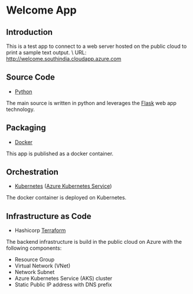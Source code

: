 # Welcome App

## Introduction
This is a test app to connect to a web server hosted on the public cloud to print a sample text output. \\
URL: http://welcome.southindia.cloudapp.azure.com

## Source Code
- [Python](https://www.python.org/doc/)

The main source is written in python and leverages the [Flask](https://flask.palletsprojects.com/en/3.0.x/) web app technology.

## Packaging
- [Docker](https://docs.docker.com/)

This app is published as a docker container.

## Orchestration
- [Kubernetes](https://kubernetes.io/docs/home/) ([Azure Kubernetes Service](https://azure.microsoft.com/en-in/products/kubernetes-service))

The docker container is deployed on Kubernetes.

## Infrastructure as Code
- Hashicorp [Terraform](https://developer.hashicorp.com/terraform/docs)

The backend infrastructure is build in the public cloud on Azure with the following components:
- Resource Group
- Virtual Network (VNet)
- Network Subnet
- Azure Kubernetes Service (AKS) cluster
- Static Public IP address with DNS prefix